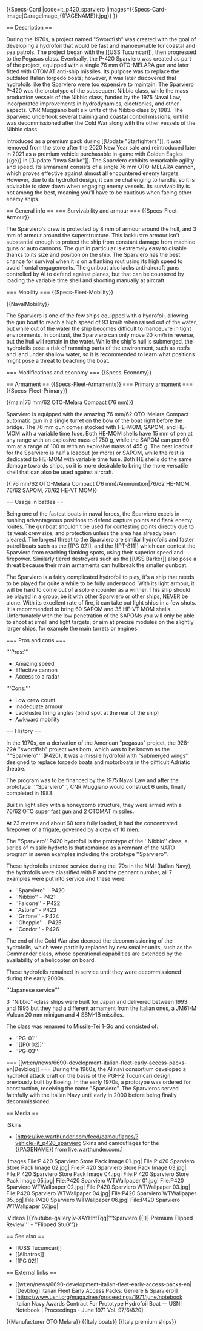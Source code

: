 {{Specs-Card
|code=it_p420_sparviero
|images={{Specs-Card-Image|GarageImage_{{PAGENAME}}.jpg}}
}}

== Description ==
<!-- ''In the first part of the description, cover the history of the ship's creation and military application. In the second part, tell the reader about using this ship in the game. Add a screenshot: if a beginner player has a hard time remembering vehicles by name, a picture will help them identify the ship in question.'' -->
During the 1970s, a project named "Swordfish" was created with the goal of developing a hydrofoil that would be fast and manoeuvrable for coastal and sea patrols. The project began with the [[USS Tucumcari]], then progressed to the Pegasus class. Eventually, the P-420 Sparviero was created as part of the project, equipped with a single 76 mm OTO-MELARA gun and later fitted with OTOMAT anti-ship missiles. Its purpose was to replace the outdated Italian torpedo boats; however, it was later discovered that hydrofoils like the Sparviero were too expensive to maintain. The Sparviero P-420 was the prototype of the subsequent Nibbio class, while the mass production vessels of the Nibbio class, funded by the 1975 Naval Law, incorporated improvements in hydrodynamics, electronics, and other aspects. CNR Muggiano built six units of the Nibbio class by 1983. The Sparviero undertook several training and coastal control missions, until it was decommissioned after the Cold War along with the other vessels of the Nibbio class.

Introduced as a premium pack during [[Update "Starfighters"]], it was removed from the store after the 2020 New Year sale and reintroduced later in 2021 as a premium vehicle purchasable in-game with Golden Eagles  {{ge}} in [[Update "Ixwa Strike"]]. The Sparviero exhibits remarkable agility and speed. Its armament consists of a single 76 mm OTO-MELARA cannon, which proves effective against almost all encountered enemy targets. However, due to its hydrofoil design, it can be challenging to handle, so it is advisable to slow down when engaging enemy vessels. Its survivability is not among the best, meaning you'll have to be cautious when facing other enemy ships.

== General info ==
=== Survivability and armour ===
{{Specs-Fleet-Armour}}
<!-- ''Talk about the vehicle's armour. Note the most well-defended and most vulnerable zones, e.g. the ammo magazine. Evaluate the composition of components and assemblies responsible for movement and manoeuvrability. Evaluate the survivability of the primary and secondary armaments separately. Don't forget to mention the size of the crew, which plays an important role in fleet mechanics. Save tips on preserving survivability for the "Usage in battles" section. If necessary, use a graphical template to show the most well-protected or most vulnerable points in the armour.'' -->
The Sparviero's crew is protected by 8 mm of armour around the hull, and 3 mm of armour around the superstructure. This lacklustre armour isn't substantial enough to protect the ship from constant damage from machine guns or auto cannons. The gun in particular is extremely easy to disable thanks to its size and position on the ship. The Sparviero has the best chance for survival when it is on a flanking rout using its high speed to avoid frontal engagements. The gunboat also lacks anti-aircraft guns controlled by AI to defend against planes, but that can be countered by loading the variable time shell and shooting manually at aircraft.

=== Mobility ===
{{Specs-Fleet-Mobility}}
<!-- ''Write about the ship's mobility. Evaluate its power and manoeuvrability, rudder rerouting speed, stopping speed at full tilt, with its maximum forward and reverse speed.'' -->

{{NavalMobility}}

The Sparviero is one of the few ships equipped with a hydrofoil, allowing the gun boat to reach a high speed of 93 km/h when raised out of the water, but while out of the water the ship becomes difficult to manoeuvre in tight environments. In contrast, the Sparviero can only move 20 km/h in reverse, but the hull will remain in the water. While the ship's hull is submerged, the hydrofoils pose a risk of ramming parts of the environment, such as reefs and land under shallow water, so it is recommended to learn what positions might pose a threat to beaching the boat.

=== Modifications and economy ===
{{Specs-Economy}}

== Armament ==
{{Specs-Fleet-Armaments}}
=== Primary armament ===
{{Specs-Fleet-Primary}}
<!-- ''Provide information about the characteristics of the primary armament. Evaluate their efficacy in battle based on their reload speed, ballistics and the capacity of their shells. Add a link to the main article about the weapon: <code><nowiki>{{main|Weapon name (calibre)}}</nowiki></code>. Broadly describe the ammunition available for the primary armament, and provide recommendations on how to use it and which ammunition to choose.'' -->
{{main|76 mm/62 OTO-Melara Compact (76 mm)}}

Sparviero is equipped with the amazing 76 mm/62 OTO-Melara Compact automatic gun in a single turret on the bow of the boat right before the bridge. The 76 mm gun comes stocked with HE-MOM, SAPOM, and HE-MOM with a variable time fuse. Both HE-MOM shells have 15 mm of pen at any range with an explosive mass of 750 g, while the SAPOM can pen 60 mm at a range of 100 m with an explosive mass of 455 g. The best loadout for the Sparviero is half a loadout (or more) or SAPOM, while the rest is dedicated to HE-MOM with variable time fuse. Both HE shells do the same damage towards ships, so it is more desirable to bring the more versatile shell that can also be used against aircraft.

{{:76 mm/62 OTO-Melara Compact (76 mm)/Ammunition|76/62 HE-MOM, 76/62 SAPOM, 76/62 HE-VT MOM}}

== Usage in battles ==
<!-- ''Describe the technique of using this ship, the characteristics of her use in a team and tips on strategy. Abstain from writing an entire guide – don't try to provide a single point of view, but give the reader food for thought. Talk about the most dangerous opponents for this vehicle and provide recommendations on fighting them. If necessary, note the specifics of playing with this vehicle in various modes (AB, RB, SB).'' -->
Being one of the fastest boats in naval forces, the Sparviero excels in rushing advantageous positions to defend capture points and flank enemy routes. The gunboat shouldn't be used for contesting points directly due to its weak crew size, and protection unless the area has already been cleared. The largest threat to the Sparviero are similar hydrofoils and faster patrol boats such as the [[PG 02]], and the [[PT-811]] which can contest the Sparviero from reaching flanking spots, using their superior speed and firepower. Similarly tiered destroyers such as the [[USS Barker]] also pose a threat because their main armaments can hullbreak the smaller gunboat.

The Sparviero is a fairly complicated hydrofoil to play, it's a ship that needs to be played for quite a while to be fully understood. With its light armour, it will be hard to come out of a solo encounter as a winner. This ship should be played in a group, be it with other Sparviero or other ships, NEVER be alone. With its excellent rate of fire, it can take out light ships in a few shots. It is recommended to bring 60 SAPOM and 35 HE-VT MOM shells. Unfortunately with the low penetration of the SAPOMs you will only be able to shoot at small and light targets, or aim at precise modules on the slightly larger ships, for example the main turrets or engines.

=== Pros and cons ===
<!-- ''Summarise and briefly evaluate the vehicle in terms of its characteristics and combat effectiveness. Mark its pros and cons in the bulleted list. Try not to use more than 6 points for each of the characteristics. Avoid using categorical definitions such as "bad", "good" and the like - use substitutions with softer forms such as "inadequate" and "effective".'' -->

'''Pros:'''

* Amazing speed
* Effective cannon
* Access to a radar

'''Cons:'''

* Low crew count
* Inadequate armour
* Lacklustre firing angles (blind spot at the rear of the ship)
* Awkward mobility

== History ==
<!-- ''Describe the history of the creation and combat usage of the ship in more detail than in the introduction. If the historical reference turns out to be too long, take it to a separate article, taking a link to the article about the ship and adding a block "/History" (example: <nowiki>https://wiki.warthunder.com/(Ship-name)/History</nowiki>) and add a link to it here using the <code>main</code> template. Be sure to reference text and sources by using <code><nowiki><ref></ref></nowiki></code>, as well as adding them at the end of the article with <code><nowiki><references /></nowiki></code>. This section may also include the ship's dev blog entry (if applicable) and the in-game encyclopedia description (under <code><nowiki>=== In-game description ===</nowiki></code>, also if applicable).'' -->
In the 1970s, on a derivation of the American "pegasus" project, the 928-22A "swordfish" project was born, which was to be known as the ''"Sparviero"'' (P420), It was a missile hydrofoil with "submerged wings" designed to replace torpedo boats and motorboats in the difficult Adriatic theatre.

The program was to be financed by the 1975 Naval Law and after the prototype ''"Sparviero"'', CNR Muggiano would construct 6 units, finally completed in 1983.

Built in light alloy with a honeycomb structure, they were armed with a 76/62 OTO super fast gun and 2 OTOMAT missiles.

At 23 metres and about 60 tons fully loaded, it had the concentrated firepower of a frigate, governed by a crew of 10 men.

The ''Sparviero'' P420 hydrofoil is the prototype of the ''Nibbio'' class, a series of missile hydrofoils that remained as a remnant of the NATO program in seven examples including the prototype ''Sparviero''.

These hydrofoils entered service during the '70s in the MMI (Italian Navy), the hydrofoils were classified with P and the pennant number, all 7 examples were put into service and these were:

* ''Sparviero'' - P420
* ''Nibbio'' - P421
* ''Falcone'' - P422
* ''Astore'' - P423
* ''Grifone'' - P424
* ''Gheppio'' - P425
* ''Condor'' - P426

The end of the Cold War also decreed the decommissioning of the hydrofoils, which were partially replaced by new smaller units, such as the Commander class, whose operational capabilities are extended by the availability of a helicopter on board.

These hydrofoils remained in service until they were decommissioned during the early 2000s.

'''Japanese service'''

3 ''Nibbio''-class ships were built for Japan and delivered between 1993 and 1995 but they had a different armament from the Italian ones, a JM61-M Vulcan 20 mm minigun and 4 SSM-1B missiles.

The class was renamed to Missile-Tei 1-Go and consisted of:

* ''PG-01''
* ''[[PG 02]]''
* ''PG-03''

=== [[wt:en/news/6690-development-italian-fleet-early-access-packs-en|Devblog]] ===
During the 1960s, the Alinavi consortium developed a hydrofoil attack craft on the basis of the PGH-2 Tucumcari design, previously built by Boeing. In the early 1970s, a prototype was ordered for construction, receiving the name "Sparviero". The Sparvieros served faithfully with the Italian Navy until early in 2000 before being finally decommissioned.

== Media ==
<!-- ''Excellent additions to the article would be video guides, screenshots from the game, and photos.'' -->

;Skins

* [https://live.warthunder.com/feed/camouflages/?vehicle=it_p420_sparviero Skins and camouflages for the {{PAGENAME}} from live.warthunder.com.]

;Images<gallery mode="packed" caption="Store Pack Images" heights="150">
File:P 420 Sparviero Store Pack Image 01.jpg|
File:P 420 Sparviero Store Pack Image 02.jpg|
File:P 420 Sparviero Store Pack Image 03.jpg|
File:P 420 Sparviero Store Pack Image 04.jpg|
File:P 420 Sparviero Store Pack Image 05.jpg|
</gallery><gallery mode="packed" caption="Devblog Images" heights="150">
File:P420 Sparviero WTWallpaper 01.jpg|
File:P420 Sparviero WTWallpaper 02.jpg|
File:P420 Sparviero WTWallpaper 03.jpg|
File:P420 Sparviero WTWallpaper 04.jpg|
File:P420 Sparviero WTWallpaper 05.jpg|
File:P420 Sparviero WTWallpaper 06.jpg|
File:P420 Sparviero WTWallpaper 07.jpg|
</gallery>

;Videos
{{Youtube-gallery|v-XAYHhtTqg|'''Sparviero {{!}} Premium Flipped Review''' - ''Flipped StuG''}}

== See also ==
<!-- ''Links to articles on the War Thunder Wiki that you think will be useful for the reader, for example:''
* ''reference to the series of the ship;''
* ''links to approximate analogues of other nations and research trees.'' -->

* [[USS Tucumcari]]
* [[Albatros]]
* [[PG 02]]

== External links ==
<!-- ''Paste links to sources and external resources, such as:''
* ''topic on the official game forum;''
* ''other literature.'' -->

* [[wt:en/news/6690-development-italian-fleet-early-access-packs-en|[Devblog] Italian Fleet Early Access Packs: Geniere & Sparviero]]
* [https://www.usni.org/magazines/proceedings/1971/june/notebook Italian Navy Awards Contract For Prototype Hydrofoil Boat — USNI Notebook | Proceedings - June 1971 Vol. 97/6/820]

{{Manufacturer OTO Melara}}
{{Italy boats}}
{{Italy premium ships}}